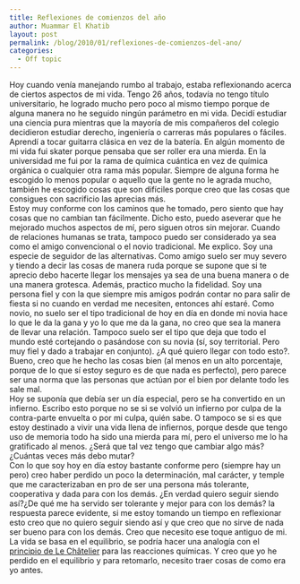 ```yaml
---
title: Reflexiones de comienzos del año
author: Muammar El Khatib
layout: post
permalink: /blog/2010/01/reflexiones-de-comienzos-del-ano/
categories:
  - Off topic
---
```

Hoy cuando venía manejando rumbo al trabajo, estaba reflexionando acerca de ciertos aspectos de mi vida. Tengo 26 años, todavía no tengo título universitario, he logrado mucho pero poco al mismo tiempo porque de alguna manera no he seguido ningún parámetro en mi vida. Decidí estudiar una ciencia pura mientras que la mayoría de mis compañeros del colegio decidieron estudiar derecho, ingeniería o carreras más populares o fáciles. Aprendí a tocar guitarra clásica en vez de la batería. En algún momento de mi vida fui skater porque pensaba que ser roller era una mierda. En la universidad me fui por la rama de química cuántica en vez de química orgánica o cualquier otra rama más popular. Siempre de alguna forma he escogido lo menos popular o aquello que la gente no le agrada mucho, también he escogido cosas que son difíciles porque creo que las cosas que consigues con sacrificio las aprecias más.  
Estoy muy conforme con los caminos que he tomado, pero siento que hay cosas que no cambian tan fácilmente. Dicho esto, puedo aseverar que he mejorado muchos aspectos de mí, pero siguen otros sin mejorar. Cuando de relaciones humanas se trata, tampoco puedo ser considerado ya sea como el amigo convencional o el novio tradicional. Me explico. Soy una especie de seguidor de las alternativas. Como amigo suelo ser muy severo y tiendo a decir las cosas de manera ruda porque se supone que si te aprecio debo hacerte llegar los mensajes ya sea de una buena manera o de una manera grotesca. Además, practico mucho la fidelidad. Soy una persona fiel y con la que siempre mis amigos podrán contar no para salir de fiesta si no cuando en verdad me necesiten, entonces ahí estaré. Como novio, no suelo ser el tipo tradicional de hoy en día en donde mi novia hace lo que le da la gana y yo lo que me da la gana, no creo que sea la manera de llevar una relación. Tampoco suelo ser el tipo que deja que todo el mundo esté cortejando o pasándose con su novia (sí, soy territorial. Pero muy fiel y dado a trabajar en conjunto). ¿A qué quiero llegar con todo esto?. Bueno, creo que he hecho las cosas bien (al menos en un alto porcentaje, porque de lo que sí estoy seguro es de que nada es perfecto), pero parece ser una norma que las personas que actúan por el bien por delante todo les sale mal.  
Hoy se suponía que debía ser un día especial, pero se ha convertido en un infierno. Escribo esto porque no se si se volvió un infierno por culpa de la contra-parte envuelta o por mi culpa, quién sabe. O tampoco se si es que estoy destinado a vivir una vida llena de infiernos, porque desde que tengo uso de memoria todo ha sido una mierda para mí, pero el universo me lo ha gratificado al menos. ¿Será que tal vez tengo que cambiar algo más? ¿Cuántas veces más debo mutar?  
Con lo que soy hoy en día estoy bastante conforme pero (siempre hay un pero) creo haber perdido un poco la determinación, mal carácter, y temple que me caracterizaban en pro de ser una persona más tolerante, cooperativa y dada para con los demás. ¿En verdad quiero seguir siendo así?¿De qué me ha servido ser tolerante y mejor para con los demás? la respuesta parece evidente, si me estoy tomando un tiempo en reflexionar esto creo que no quiero seguir siendo así y que creo que no sirve de nada ser bueno para con los demás. Creo que necesito ese toque antiguo de mi.  
La vida se basa en el equilibrio, se podría hacer una analogía con el [principio de Le Châtelier][1] para las reacciones químicas. Y creo que yo he perdido en el equilibrio y para retomarlo, necesito traer cosas de como era yo antes.

 [1]: http://es.wikipedia.org/wiki/Principio_de_Le_Châtelier